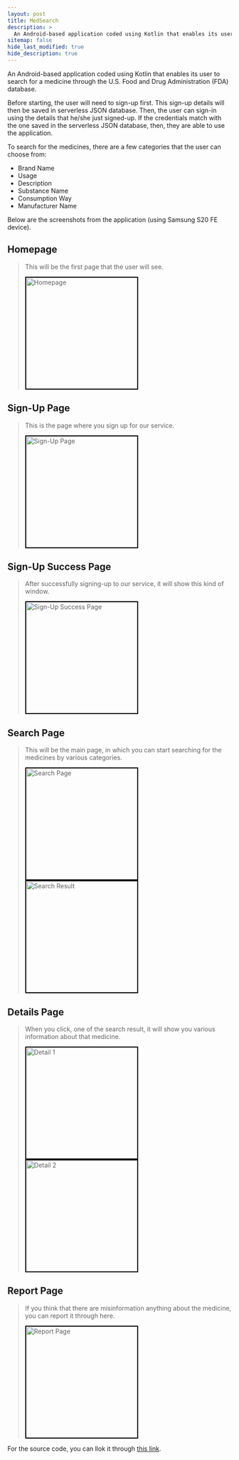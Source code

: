 ```yaml
---
layout: post
title: MedSearch
description: >
  An Android-based application coded using Kotlin that enables its user to search for a medicine through the U.S. Food and Drug Administration (FDA) database.
sitemap: false
hide_last_modified: true
hide_description: true
---
```


An Android-based application coded using Kotlin that enables its user to search for a medicine through the U.S. Food and Drug Administration (FDA) database.

Before starting, the user will need to sign-up first. This sign-up details will then be saved in serverless JSON database. Then, the user can sign-in using 
the details that he/she just signed-up. If the credentials match with the one saved in the serverless JSON database, then, they are able to use the application.

To search for the medicines, there are a few categories that the user can choose from:
- Brand Name
- Usage
- Description
- Substance Name
- Consumption Way
- Manufacturer Name

Below are the screenshots from the application (using Samsung S20 FE device).

## Homepage
> This will be the first page that the user will see.
> 
> <img style="border:2px solid black;" src="../../assets/img/medsearch/1-home.jpg" width="250px" title="Homepage"/>

## Sign-Up Page
> This is the page where you sign up for our service.
> 
> <img style="border:2px solid black;" src="../../assets/img/medsearch/2-signup.jpg" width="250px" title="Sign-Up Page"/>

## Sign-Up Success Page
> After successfully signing-up to our service, it will show this kind of window.
> 
> <img style="border:2px solid black;" src="../../assets/img/medsearch/3-signup_success.jpg" width="250px" title="Sign-Up Success Page"/>

## Search Page
> This will be the main page, in which you can start searching for the medicines by various categories.
> 
> <img style="border:2px solid black;" src="../../assets/img/medsearch/4-after_login.jpg" width="250px" title="Search Page"/>
>
> <img style="border:2px solid black;" src="../../assets/img/medsearch/5-result.jpg" width="250px" title="Search Result"/>

## Details Page
> When you click, one of the search result, it will show you various information about that medicine.
>
> <img style="border:2px solid black;" src="../../assets/img/medsearch/6-detail_1.jpg" width="250px" title="Detail 1"/>
> <img style="border:2px solid black;" src="../../assets/img/medsearch/6-detail_2.jpg" width="250px" title="Detail 2"/>

## Report Page
> If you think that there are misinformation anything about the medicine, you can report it through here.
>
> <img style="border:2px solid black;" src="../../assets/img/medsearch/7-report.jpg" width="250px" title="Report Page"/>

For the source code, you can llok it through [this link].


[this link]: https://github.com/nicolaics/medsearch